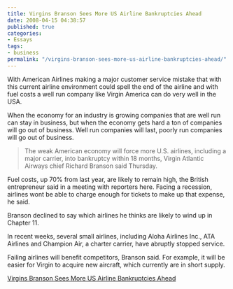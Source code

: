```yaml
---
title: Virgins Branson Sees More US Airline Bankruptcies Ahead
date: 2008-04-15 04:38:57
published: true
categories:
- Essays
tags:
- business
permalink: "/virgins-branson-sees-more-us-airline-bankruptcies-ahead/"
---
```

With American Airlines making a major customer service mistake that with this current airline environment could spell the end of the airline and with fuel costs a well run company like Virgin America can do very well in the USA.

When the economy for an industry is growing companies that are well run can stay in business, but when the economy gets hard a ton of companies will go out of business. Well run companies will last, poorly run companies will go out of business.

>The weak American economy will force more U.S. airlines, including a major carrier, into bankruptcy within 18 months, Virgin Atlantic Airways chief Richard Branson said Thursday.

Fuel costs, up 70% from last year, are likely to remain high, the British entrepreneur said in a meeting with reporters here. Facing a recession, airlines wont be able to charge enough for tickets to make up that expense, he said.

Branson declined to say which airlines he thinks are likely to wind up in Chapter 11.

In recent weeks, several small airlines, including Aloha Airlines Inc., ATA Airlines and Champion Air, a charter carrier, have abruptly stopped service.

Failing airlines will benefit competitors, Branson said. For example, it will be easier for Virgin to acquire new aircraft, which currently are in short supply.</blockquote>
<p><a href="http://money.cnn.com/news/newsfeeds/articles/djf500/200804101740DOWJONESDJONLINE001147_FORTUNE5.htm" rel="nofollow">Virgins Branson Sees More US Airline Bankruptcies Ahead</a></p>
